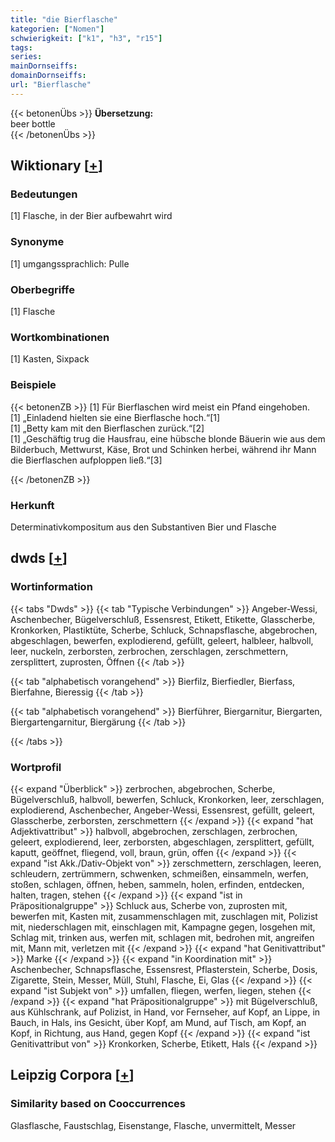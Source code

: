 ```yaml
---
title: "die Bierflasche"
kategorien: ["Nomen"]
schwierigkeit: ["k1", "h3", "r15"]
tags:
series:
mainDornseiffs:
domainDornseiffs:
url: "Bierflasche"
---
```


{{< betonenÜbs >}}
**Übersetzung:**  
beer bottle  
{{< /betonenÜbs >}}

## Wiktionary [[+](https://de.wiktionary.org/wiki/Bierflasche)]

### Bedeutungen
[1] Flasche, in der Bier aufbewahrt wird  

### Synonyme
[1] umgangssprachlich: Pulle  

### Oberbegriffe
[1] Flasche  

### Wortkombinationen
[1] Kasten, Sixpack  

### Beispiele
{{< betonenZB >}}
[1] Für Bierflaschen wird meist ein Pfand eingehoben.  
[1] „Einladend hielten sie eine Bierflasche hoch.“[1]  
[1] „Betty kam mit den Bierflaschen zurück.“[2]  
[1] „Geschäftig trug die Hausfrau, eine hübsche blonde Bäuerin wie aus dem Bilderbuch, Mettwurst, Käse, Brot und Schinken herbei, während ihr Mann die Bierflaschen aufploppen ließ.“[3]  

{{< /betonenZB >}}
### Herkunft
Determinativkompositum aus den Substantiven Bier und Flasche  



## dwds [[+](https://www.dwds.de/wb/Bierflasche)]

### Wortinformation
{{< tabs "Dwds" >}}
{{< tab "Typische Verbindungen" >}}
Angeber-Wessi, Aschenbecher, Bügelverschluß, Essensrest, Etikett, Etikette, Glasscherbe, Kronkorken, Plastiktüte, Scherbe, Schluck, Schnapsflasche, abgebrochen, abgeschlagen, bewerfen, explodierend, gefüllt, geleert, halbleer, halbvoll, leer, nuckeln, zerborsten, zerbrochen, zerschlagen, zerschmettern, zersplittert, zuprosten, Öffnen
{{< /tab >}}

{{< tab "alphabetisch vorangehend" >}}
Bierfilz, Bierfiedler, Bierfass, Bierfahne, Bieressig
{{< /tab >}}

{{< tab "alphabetisch vorangehend" >}}
Bierführer, Biergarnitur, Biergarten, Biergartengarnitur, Biergärung
{{< /tab >}}

{{< /tabs >}}

### Wortprofil
{{< expand "Überblick" >}} zerbrochen, abgebrochen, Scherbe, Bügelverschluß, halbvoll, bewerfen, Schluck, Kronkorken, leer, zerschlagen, explodierend, Aschenbecher, Angeber-Wessi, Essensrest, gefüllt, geleert, Glasscherbe, zerborsten, zerschmettern {{< /expand >}}
{{< expand "hat Adjektivattribut" >}} halbvoll, abgebrochen, zerschlagen, zerbrochen, geleert, explodierend, leer, zerborsten, abgeschlagen, zersplittert, gefüllt, kaputt, geöffnet, fliegend, voll, braun, grün, offen {{< /expand >}}
{{< expand "ist Akk./Dativ-Objekt von" >}} zerschmettern, zerschlagen, leeren, schleudern, zertrümmern, schwenken, schmeißen, einsammeln, werfen, stoßen, schlagen, öffnen, heben, sammeln, holen, erfinden, entdecken, halten, tragen, stehen {{< /expand >}}
{{< expand "ist in Präpositionalgruppe" >}} Schluck aus, Scherbe von, zuprosten mit, bewerfen mit, Kasten mit, zusammenschlagen mit, zuschlagen mit, Polizist mit, niederschlagen mit, einschlagen mit, Kampagne gegen, losgehen mit, Schlag mit, trinken aus, werfen mit, schlagen mit, bedrohen mit, angreifen mit, Mann mit, verletzen mit {{< /expand >}}
{{< expand "hat Genitivattribut" >}} Marke {{< /expand >}}
{{< expand "in Koordination mit" >}} Aschenbecher, Schnapsflasche, Essensrest, Pflasterstein, Scherbe, Dosis, Zigarette, Stein, Messer, Müll, Stuhl, Flasche, Ei, Glas {{< /expand >}}
{{< expand "ist Subjekt von" >}} umfallen, fliegen, werfen, liegen, stehen {{< /expand >}}
{{< expand "hat Präpositionalgruppe" >}} mit Bügelverschluß, aus Kühlschrank, auf Polizist, in Hand, vor Fernseher, auf Kopf, an Lippe, in Bauch, in Hals, ins Gesicht, über Kopf, am Mund, auf Tisch, am Kopf, an Kopf, in Richtung, aus Hand, gegen Kopf {{< /expand >}}
{{< expand "ist Genitivattribut von" >}} Kronkorken, Scherbe, Etikett, Hals {{< /expand >}}

## Leipzig Corpora [[+](https://corpora.uni-leipzig.de/en/res?word=Bierflasche&corpusId=deu_newscrawl-public_2018)]


### Similarity based on Cooccurrences
Glasflasche, Faustschlag, Eisenstange, Flasche, unvermittelt, Messer

